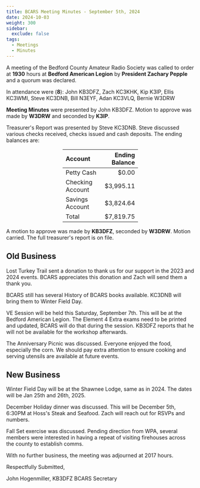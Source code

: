 ```yaml
---
title: BCARS Meeting Minutes - September 5th, 2024
date: 2024-10-03
weight: 300
sidebar:
  exclude: false
tags:
  - Meetings
  - Minutes
---
```


A meeting of the Bedford County Amateur Radio Society was called to order at **1930** hours at **Bedford American Legion** by **President Zachary Pepple** and a quorum was declared.

In attendance were (**8**): <!--more--> John KB3DFZ, Zach KC3KHK, Kip K3IP, Ellis KC3WMI, Steve KC3DNB, Bill N3EYF, Adan KC3VLQ, Bernie W3DRW 

**Meeting Minutes** were presented by John KB3DFZ. Motion to approve was made by **W3DRW** and seconded by **K3IP**.

Treasurer's Report was presented by Steve KC3DNB. Steve discussed various checks received, checks issued and cash deposits. The ending balances are:


<p><div style="margin-left: auto;
            margin-right: auto;
            width: 40%;">


|  Account          | Ending Balance |
|:------------------|---------------:|
| Petty Cash        |          $0.00 |
| Checking Account  |      $3,995.11 |
| Savings Account   |      $3,824.64 |
| Total             |      $7,819.75 |


</div></p>


A motion to approve was made by **KB3DFZ**, seconded by **W3DRW**. Motion carried. The full treasurer's report is on file.

## Old Business

Lost Turkey Trail sent a donation to thank us for our support in the 2023 and 2024 events. BCARS appreciates this donation and Zach will send them a thank you.

BCARS still has several History of BCARS books available. KC3DNB will bring them to Winter Field Day.

VE Session will be held this Saturday, September 7th. This will be at the Bedford American Legion. The Element 4 Extra exams need to be printed and updated, BCARS will do that during the session. KB3DFZ reports that he will not be available for the workshop afterwards.

The Anniversary Picnic was discussed. Everyone enjoyed the food, especially the corn. We should pay extra attention to ensure cooking and serving utensils are available at future events.

## New Business

Winter Field Day will be at the Shawnee Lodge, same as in 2024. The dates will be Jan 25th and 26th, 2025.

December Holiday dinner was discussed. This will be December 5th, 6:30PM at Hoss's Steak and Seafood. Zach will reach out for RSVPs and numbers.

Fall Set exercise was discussed. Pending direction from WPA, several members were interested in having a repeat of visiting firehouses across the county to establish comms.

With no further business, the meeting was adjourned at 2017 hours.

Respectfully Submitted,  


John Hogenmiller, KB3DFZ
BCARS Secretary  
 
